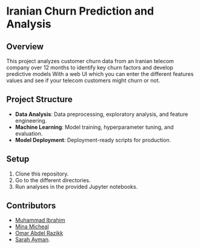 # Iranian Churn Prediction and Analysis

## Overview
This project analyzes customer churn data from an Iranian telecom company over 12 months to identify key churn factors and develop predictive models With a web UI which you can enter the different features values and see if your telecom customers might churn or not.

## Project Structure
- **Data Analysis**: Data preprocessing, exploratory analysis, and feature engineering.
- **Machine Learning**: Model training, hyperparameter tuning, and evaluation.
- **Model Deployment**: Deployment-ready scripts for production.

## Setup
1. Clone this repository.
2. Go to the different directories.
3. Run analyses in the provided Jupyter notebooks.

## Contributors
- [Muhammad Ibrahim](https://github.com/Muhammadibra40)
- [Mina Micheal](https://github.com/minammfa)
- [Omar Abdel Razikk](https://github.com/omarabdelrazikk)
- [Sarah Ayman](https://github.com/Sarahaymam).
